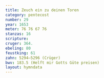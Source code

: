 ```yaml
---
title: Zeuch ein zu deinen Toren
category: pentecost
number: 29
year: 1653
meter: 76 76 67 76
stanzas: 16
scripture: 
cruger: 364.
ebeling: 80
feustking: 61
zahn: 5294–5296 (Crüger)
bwv: 183.5 (Helft mir Gotts Güte preisen)
layout: hymndata
---
```

<br>

